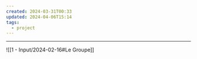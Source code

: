 ```yaml
---
created: 2024-03-31T00:33
updated: 2024-04-06T15:14
tags:
  - project
---
```

---
![[1 - Input/2024-02-16#Le Groupe]]